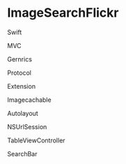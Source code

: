 # ImageSearchFlickr

Swift

MVC

Gernrics

Protocol

Extension

Imagecachable

Autolayout

NSUrlSession

TableViewController

SearchBar




